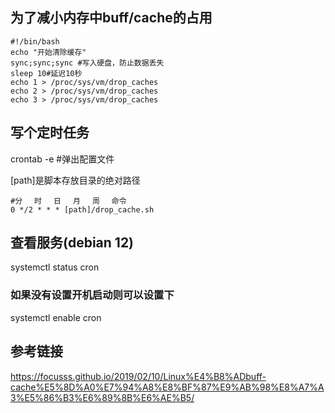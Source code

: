 ## 为了减小内存中buff/cache的占用
``` 
#!/bin/bash
echo "开始清除缓存"
sync;sync;sync #写入硬盘，防止数据丢失
sleep 10#延迟10秒
echo 1 > /proc/sys/vm/drop_caches
echo 2 > /proc/sys/vm/drop_caches
echo 3 > /proc/sys/vm/drop_caches
```
## 写个定时任务
crontab -e #弹出配置文件

[path]是脚本存放目录的绝对路径
``` 
#分　 时　 日　 月　 周　 命令
0 */2 * * * [path]/drop_cache.sh 
```

## 查看服务(debian 12)
systemctl status cron
### 如果没有设置开机启动则可以设置下
systemctl enable cron

## 参考链接
https://focusss.github.io/2019/02/10/Linux%E4%B8%ADbuff-cache%E5%8D%A0%E7%94%A8%E8%BF%87%E9%AB%98%E8%A7%A3%E5%86%B3%E6%89%8B%E6%AE%B5/